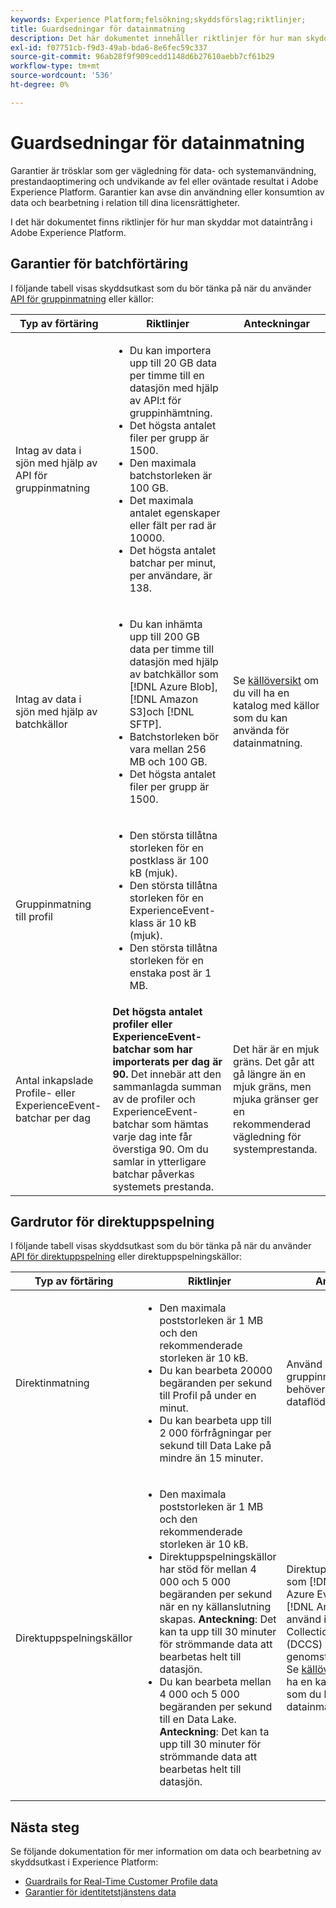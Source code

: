 ```yaml
---
keywords: Experience Platform;felsökning;skyddsförslag;riktlinjer;
title: Guardsedningar för datainmatning
description: Det här dokumentet innehåller riktlinjer för hur man skyddar mot dataintrång i Adobe Experience Platform
exl-id: f07751cb-f9d3-49ab-bda6-8e6fec59c337
source-git-commit: 96ab28f9f909cedd1148d6b27610aebb7cf61b29
workflow-type: tm+mt
source-wordcount: '536'
ht-degree: 0%

---
```


# Guardsedningar för datainmatning

Garantier är trösklar som ger vägledning för data- och systemanvändning, prestandaoptimering och undvikande av fel eller oväntade resultat i Adobe Experience Platform. Garantier kan avse din användning eller konsumtion av data och bearbetning i relation till dina licensrättigheter.

I det här dokumentet finns riktlinjer för hur man skyddar mot dataintrång i Adobe Experience Platform.

## Garantier för batchförtäring

I följande tabell visas skyddsutkast som du bör tänka på när du använder [API för gruppinmatning](./batch-ingestion/overview.md) eller källor:

| Typ av förtäring | Riktlinjer | Anteckningar |
| --- | --- | --- |
| Intag av data i sjön med hjälp av API för gruppinmatning | <ul><li>Du kan importera upp till 20 GB data per timme till en datasjön med hjälp av API:t för gruppinhämtning.</li><li>Det högsta antalet filer per grupp är 1500.</li><li>Den maximala batchstorleken är 100 GB.</li><li>Det maximala antalet egenskaper eller fält per rad är 10000.</li><li>Det högsta antalet batchar per minut, per användare, är 138.</li></ul> |
| Intag av data i sjön med hjälp av batchkällor | <ul><li>Du kan inhämta upp till 200 GB data per timme till datasjön med hjälp av batchkällor som [!DNL Azure Blob], [!DNL Amazon S3]och [!DNL SFTP].</li><li>Batchstorleken bör vara mellan 256 MB och 100 GB.</li><li>Det högsta antalet filer per grupp är 1500.</li></ul> | Se [källöversikt](../sources/home.md) om du vill ha en katalog med källor som du kan använda för datainmatning. |
| Gruppinmatning till profil | <ul><li>Den största tillåtna storleken för en postklass är 100 kB (mjuk).</li><li>Den största tillåtna storleken för en ExperienceEvent-klass är 10 kB (mjuk).</li><li>Den största tillåtna storleken för en enstaka post är 1 MB.</li></ul> |
| Antal inkapslade Profile- eller ExperienceEvent-batchar per dag | **Det högsta antalet profiler eller ExperienceEvent-batchar som har importerats per dag är 90.** Det innebär att den sammanlagda summan av de profiler och ExperienceEvent-batchar som hämtas varje dag inte får överstiga 90. Om du samlar in ytterligare batchar påverkas systemets prestanda. | Det här är en mjuk gräns. Det går att gå längre än en mjuk gräns, men mjuka gränser ger en rekommenderad vägledning för systemprestanda. |

## Gardrutor för direktuppspelning

I följande tabell visas skyddsutkast som du bör tänka på när du använder [API för direktuppspelning](./streaming-ingestion/overview.md) eller direktuppspelningskällor:

| Typ av förtäring | Riktlinjer | Anteckningar |
| --- | --- | --- |
| Direktinmatning | <ul><li>Den maximala poststorleken är 1 MB och den rekommenderade storleken är 10 kB.</li><li>Du kan bearbeta 20000 begäranden per sekund till Profil på under en minut.</li><li>Du kan bearbeta upp till 2 000 förfrågningar per sekund till Data Lake på mindre än 15 minuter.</li></ul> | Använd API:t för gruppinmatning om du behöver ett högre dataflöde. |
| Direktuppspelningskällor | <ul><li>Den maximala poststorleken är 1 MB och den rekommenderade storleken är 10 kB.</li><li>Direktuppspelningskällor har stöd för mellan 4 000 och 5 000 begäranden per sekund när en ny källanslutning skapas. **Anteckning**: Det kan ta upp till 30 minuter för strömmande data att bearbetas helt till datasjön.</li><li>Du kan bearbeta mellan 4 000 och 5 000 begäranden per sekund till en Data Lake. **Anteckning**: Det kan ta upp till 30 minuter för strömmande data att bearbetas helt till datasjön.</li></ul> | Direktuppspelningskällor som [!DNL Kafka], [!DNL Azure Event Hubs]och [!DNL Amazon Kinesis] använd inte [!DNL Data Collection Core Service] (DCCS) och kan ha olika genomströmningsgränser. Se [källöversikt](../sources/home.md) om du vill ha en katalog med källor som du kan använda för datainmatning. |

## Nästa steg

Se följande dokumentation för mer information om data och bearbetning av skyddsutkast i Experience Platform:

* [Guardrails for Real-Time Customer Profile data](../profile/guardrails.md)
* [Garantier för identitetstjänstens data](../identity-service/guardrails.md)
